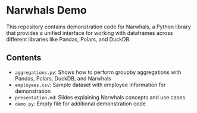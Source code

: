 # Narwhals Demo

This repository contains demonstration code for Narwhals, a Python library that provides a unified interface for working with dataframes across different libraries like Pandas, Polars, and DuckDB.

## Contents

- `aggregations.py`: Shows how to perform groupby aggregations with Pandas, Polars, DuckDB, and Narwhals
- `employees.csv`: Sample dataset with employee information for demonstration
- `presentation.md`: Slides explaining Narwhals concepts and use cases
- `demo.py`: Empty file for additional demonstration code
